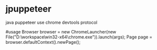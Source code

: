 # jpuppeteer
java puppeteer use chrome devtools protocol

#usage
Browser browser = new ChromeLauncher(new File("D:\\workspace\\win32-x64\\chrome.exe")).launch(args);
Page<CallArgument> page = browser.defaultContext().newPage();

